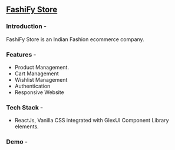 ## [FashiFy Store](https://fashify.netlify.app/)

### Introduction -
FashiFy Store is an Indian Fashion ecommerce company.


### Features - 
- Product Management. 
- Cart Management
- Wishlist Management
- Authentication
- Responsive Website

### Tech Stack - 
- ReactJs, Vanilla CSS integrated with GlexUI Component Library elements. 


### Demo - 
